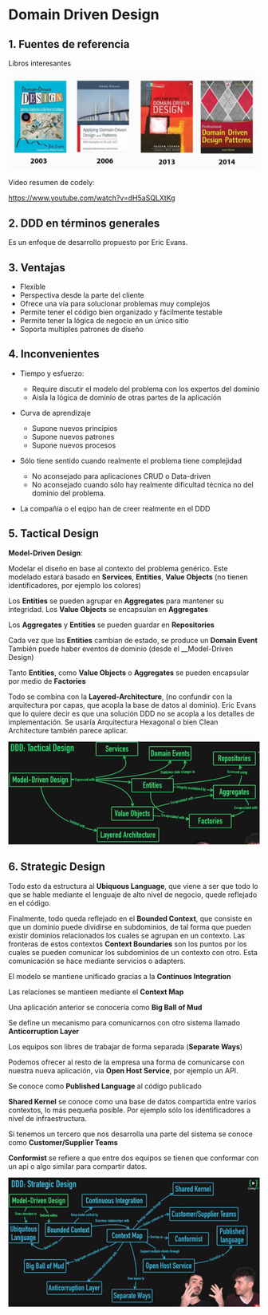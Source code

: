 # Domain Driven Design

## 1. Fuentes de referencia

Libros interesantes

![Libros interesantes de DDD](./LibrosDDD.png)

Video resumen de codely:

https://www.youtube.com/watch?v=dH5aSQLXtKg

## 2. DDD en términos generales

Es un enfoque de desarrollo propuesto por Eric Evans.

## 3. Ventajas

- Flexible
- Perspectiva desde la parte del cliente
- Ofrece una vía para solucionar problemas muy complejos
- Permite tener el código bien organizado y fácilmente testable
- Permite tener la lógica de negocio en un único sitio
- Soporta multiples patrones de diseño

## 4. Inconvenientes

- Tiempo y esfuerzo:

    * Require discutir el modelo del problema con los expertos del dominio
    * Aisla la lógica de dominio de otras partes de la aplicación

- Curva de aprendizaje

    * Supone nuevos principios
    * Supone nuevos patrones
    * Supone nuevos procesos

- Sólo tiene sentido cuando realmente el problema tiene complejidad

    * No aconsejado para aplicaciones CRUD o Data-driven
    * No aconsejado cuando sólo hay realmente dificultad técnica no del dominio del problema.

- La compañia o el eqipo han de creer realmente en el DDD

## 5. Tactical Design

__Model-Driven Design__:

Modelar el diseño en base al contexto del problema genérico. Este modelado estará basado en __Services__, __Entities__, __Value Objects__ (no tienen identificadores, por ejemplo los colores)

Los __Entities__ se pueden agrupar en __Aggregates__ para mantener su integridad.
Los __Value Objects__ se encapsulan en __Aggregates__

Los __Aggregates__ y __Entities__ se pueden guardar en __Repositories__

Cada vez que las __Entities__ cambian de estado, se produce un __Domain Event__
También puede haber eventos de dominio (desde el __Model-Driven Design)

Tanto __Entities__, como __Value Objects__ o __Aggregates__ se pueden encapsular por medio de __Factories__

Todo se combina con la __Layered-Architecture__, (no confundir con la arquitectura por capas, que acopla la base de datos al dominio). Eric Evans que lo quiere decir es que una solución DDD no se acopla a los detalles de implementación. Se usaría Arquitectura Hexagonal o bien Clean Architecture también parece aplicar.


![Tactical Design](./DDD-TacticalDesign.png)

## 6. Strategic Design

Todo esto da estructura al __Ubiquous Language__, que viene a ser que todo lo que se hable mediante el lenguaje de alto nivel de negocio, quede reflejado en el código.

Finalmente, todo queda reflejado en el __Bounded Context__, que consiste en que un dominio puede dividirse en subdominios, de tal forma que pueden existir dominios relacionados los cuales se agrupan en un contexto. Las fronteras de estos contextos __Context Boundaries__ son los puntos por los cuales se pueden comunicar los subdominios de un contexto con otro. Esta comunicación se hace mediante servicios o adapters.

El modelo se mantiene unificado gracias a la __Continuos Integration__

Las relaciones se mantieen mediante el __Context Map__

Una aplicación anterior se conocería como __Big Ball of Mud__

Se define un mecanismo para comunicarnos con otro sistema llamado __Anticorruption Layer__

Los equipos son libres de trabajar de forma separada (__Separate Ways__)

Podemos ofrecer al resto de la empresa una forma de comunicarse con nuestra nueva aplicación, via __Open Host Service__, por ejemplo un API.

Se conoce como __Published Language__ al código publicado

__Shared Kernel__ se conoce como una base de datos compartida entre varios contextos, lo más pequeña posible. Por ejemplo sólo los identificadores a nivel de infraestructura.

Si tenemos un tercero que nos desarrolla una parte del sistema se conoce como __Customer/Supplier Teams__

__Conformist__ se refiere a que entre dos equipos se tienen que conformar con un api o algo similar para compartir datos.


![Strategic Design](./DDD-StrategicDesign.png)


